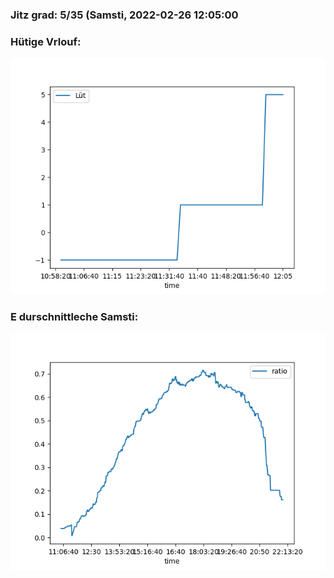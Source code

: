 ### Jitz grad: 5/35 (Samsti, 2022-02-26 12:05:00

### Hütige Vrlouf:
![Graph](Today.png)

### E durschnittleche Samsti:
![Graph](Samsti.png)